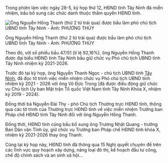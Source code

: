 Trong phiên làm việc ngày 28-5, kỳ họp thứ 12, HĐND tỉnh Tây Ninh đã miễn nhiệm, bầu bổ sung các chức danh thuộc thẩm quyền HĐND tỉnh.



![Ông Nguyễn Hồng Thanh (thứ 2 từ trái qua) được bầu làm phó chủ tịch UBND tỉnh Tây Ninh - Ảnh: PHƯƠNG THÚY](https://cdn.tuoitre.vn/thumb_w/730/471584752817336320/2024/5/28/51741716867814dsc02348-17168996624701992081502.jpg "Tây Ninh có tân phó chủ tịch UBND tỉnh- Ảnh 1.")

Ông Nguyễn Hồng Thanh (thứ 2 từ trái qua) được bầu làm phó chủ tịch UBND tỉnh Tây Ninh - Ảnh: PHƯƠNG THÚY

Theo đó, với số phiếu bầu 47/51 (tỉ lệ 92,16%), ông Nguyễn Hồng Thanh được đại biểu HĐND tỉnh Tây Ninh bầu giữ chức vụ Phó chủ tịch UBND tỉnh Tây Ninh nhiệm kỳ 2021-2026.

Trước đó tại kỳ họp, ông Nguyễn Thanh Ngọc - chủ tịch UBND tỉnh [Tây Ninh](https://tuoitre.vn/tay-ninh.html "Tây Ninh"), đã đọc tờ trình việc miễn nhiệm chức vụ Phó chủ tịch UBND tỉnh nhiệm kỳ 2021 - 2026 với ông Võ Đức Trong (đã được điều động giữ chức vụ Chủ tịch Ủy ban Mặt trận Tổ quốc Việt Nam tỉnh Tây Ninh Khóa X, nhiệm kỳ 2019 - 2024).

Đồng thời bà Nguyễn Đài Thy - phó Chủ tịch Thường trực HĐND tỉnh, thông qua các tờ trình của Thường trực HĐND tỉnh về việc miễn nhiệm Trưởng ban Pháp chế HĐND tỉnh Tây Ninh đối với ông Nguyễn Hồng Thanh.

Đồng thời, HĐND tỉnh cũng bầu bổ sung ông Trương Nhật Quang - trưởng Ban Dân vận Tỉnh ủy, giữ chức vụ Trưởng ban Pháp chế HĐND tỉnh khóa X, nhiệm kỳ 2021-2026 thay ông Thanh.

Cũng tại kỳ họp này, HĐND tỉnh đã thông qua 15 Nghị quyết chuyên đề trên các lĩnh vực quy hoạch xây dựng, nâng loại đô thị, kế hoạch đầu tư công, chế độ chính sách và an sinh xã hội...
